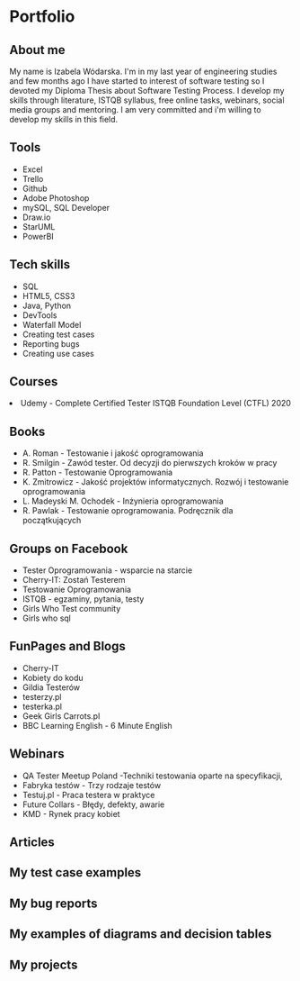 # Portfolio

<h2>About me</h2>
My name is Izabela Wódarska. I'm in my last year of engineering studies and few months ago I have started to interest of software testing so I devoted my Diploma Thesis about Software Testing Process. I develop my skills through literature, ISTQB syllabus, free online tasks, webinars, social media groups and mentoring. I am very committed and i'm willing to develop my skills in this field.

<h2>Tools</h2>
<ul>
  <li>Excel</li>
  <li>Trello</li>
  <li>Github</li>
  <li>Adobe Photoshop</li>
  <li>mySQL, SQL Developer</li>
  <li>Draw.io</li>
  <li>StarUML</li>
  <li>PowerBI</li>
</ul>

<h2>Tech skills</h2>
<ul>
  <li>SQL</li>
  <li>HTML5, CSS3</li>
  <li>Java, Python</li>
  <li>DevTools</li>
  <li>Waterfall Model</li>
  <li>Creating test cases</li>
  <li>Reporting bugs</li>
  <li>Creating use cases</li>
</ul>

<h2>Courses</h2>
<li>Udemy - Complete Certified Tester ISTQB Foundation Level (CTFL) 2020</li>

<h2>Books</h2>
<ul>
  <li>A. Roman - Testowanie i jakość oprogramowania</li>
  <li>R. Smilgin - Zawód tester. Od decyzji do pierwszych kroków w pracy</li>
  <li>R. Patton - Testowanie Oprogramowania</li>
  <li>K. Zmitrowicz - Jakość projektów informatycznych. Rozwój i testowanie oprogramowania</li>
  <li>L. Madeyski M. Ochodek - Inżynieria oprogramowania</li>
  <li>R. Pawlak - Testowanie oprogramowania. Podręcznik dla początkujących</li>
</ul>

<h2>Groups on Facebook</h2>
<ul>
  <li>Tester Oprogramowania - wsparcie na starcie</li>
  <li>Cherry-IT: Zostań Testerem</li>
  <li>Testowanie Oprogramowania</li>
  <li>ISTQB - egzaminy, pytania, testy</li>
  <li>Girls Who Test community</li>
  <li>Girls who sql</li>
</ul>

<h2>FunPages and Blogs</h2>
<ul>
  <li>Cherry-IT</li>
  <li>Kobiety do kodu</li>
  <li>Gildia Testerów</li>
  <li>testerzy.pl</li>
  <li>testerka.pl</li>
  <li>Geek Girls Carrots.pl</li>
  <li>BBC Learning English - 6 Minute English</li>
  </ul>
  
<h2>Webinars</h2>
<ul>
  <li>QA Tester Meetup Poland -Techniki testowania oparte na specyfikacji, </li>
  <li>Fabryka testów - Trzy rodzaje testów</li>
  <li>Testuj.pl - Praca testera w praktyce </li>
  <li>Future Collars - Błędy, defekty, awarie</li>
  <li>KMD - Rynek pracy kobiet</li>
</ul>

<h2>Articles</h2>

<h2>My test case examples</h2>

<h2>My bug reports</h2>

<h2>My examples of diagrams and decision tables</h2>

<h2>My projects</h2>
